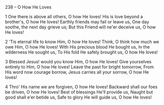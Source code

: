 238 – O How He Loves


1
One there is above all others,
O how He loves!
His is love beyond a brother's,
O how He loves!
Earthly friends may fail or leave us,
One day soothe, the next day grieve us;
But this Friend will ne'er deceive us,
O how He loves!

2
'Tis eternal life to know Him,
O how He loves!
Think, O think how much we owe Him,
O how He loves!
With His precious blood He bought us,
In the wilderness He sought us,
To His fold He safely brought us,
O how He loves!

3
Blessed Jesus!  would you know Him,
O how He loves!
Give yourselves entirely to Him,
O how He loves!
Leave the past for bright tomorrow,
From His word now courage borrow,
Jesus carries all your sorrow, 
O how He loves!

4
Thro' His name we are forgiven,
O how He loves!
Backward shall our foes be driven,
O how He loves!
Best of blessings He'll provide us,
Naught but good shall e'er betide us,
Safe to glory He will guide us,
O how He loves!
